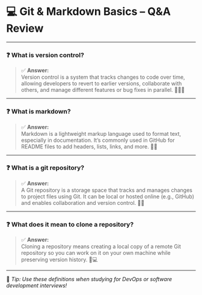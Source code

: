 # 💻 Git & Markdown Basics – Q&A Review

---

### ❓ **What is version control?**

> ✅ **Answer:**  
> Version control is a system that tracks changes to code over time, allowing developers to revert to earlier versions, collaborate with others, and manage different features or bug fixes in parallel. 🔄👨‍💻

---

### ❓ **What is markdown?**

> ✅ **Answer:**  
> Markdown is a lightweight markup language used to format text, especially in documentation. It’s commonly used in GitHub for README files to add headers, lists, links, and more. 📝✨

---

### ❓ **What is a git repository?**

> ✅ **Answer:**  
> A Git repository is a storage space that tracks and manages changes to project files using Git. It can be local or hosted online (e.g., GitHub) and enables collaboration and version control. 📁🔧

---

### ❓ **What does it mean to clone a repository?**

> ✅ **Answer:**  
> Cloning a repository means creating a local copy of a remote Git repository so you can work on it on your own machine while preserving version history. 🧬💻

---

🧠 _Tip: Use these definitions when studying for DevOps or software development interviews!_
